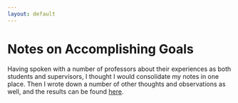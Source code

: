 ```yaml
---
layout: default
---
```


# Notes on Accomplishing Goals #
Having spoken with a number of professors about their experiences as both students and supervisors, I thought I would consolidate my notes in one place. Then I wrote down a number of other thoughts and observations as well, and the results can be found [here](/content/goals).
